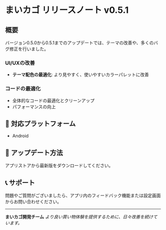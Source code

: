 # まいカゴ リリースノート v0.5.1

## 概要
バージョン0.5.0から0.5.1までのアップデートでは、テーマの改善や、多くのバグ修正を行いました。


### UI/UXの改善
- **テーマ配色の最適化**: より見やすく、使いやすいカラーパレットに改善


### コードの最適化
- 全体的なコードの最適化とクリーンアップ
- パフォーマンスの向上

## 📱 対応プラットフォーム
- Android

## 🔄 アップデート方法
アプリストアから最新版をダウンロードしてください。

## 📞 サポート
問題やご質問がございましたら、アプリ内のフィードバック機能または設定画面からお問い合わせください。

---

**まいカゴ開発チーム**
*より良い買い物体験を提供するために、日々改善を続けています。*
